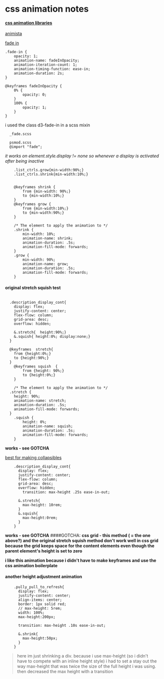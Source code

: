 # css animation notes

#### [css animation libraries](https://css-tricks.com/css-animation-libraries/)   

[animista](https://animista.net/)   


[fade in](https://stackoverflow.com/questions/11660710/css-transition-fade-in)
```
.fade-in {
	opacity: 1;
	animation-name: fadeInOpacity;
	animation-iteration-count: 1;
	animation-timing-function: ease-in;
	animation-duration: 2s;
}

@keyframes fadeInOpacity {
	0% {
		opacity: 0;
	}
	100% {
		opacity: 1;
	}
}
```
i used the class d3-fade-in in a scss mixin
```
  _fade.scss

  psmod.scss
  @import "fade";
```

*it works on element.style.display != none
so whenever a display is activated after being inactive*

```
	.list_ctrls.grow{min-width:90%;}
	.list_ctrls.shrink{min-width:10%;}


	@keyframes shrink {
	    from {min-width: 90%;}
	    to {min-width:10%;}
	}
	@keyframes grow {
	    from {min-width:10%;}
	    to {min-width:90%;}
	}

	/* The element to apply the animation to */
	.shrink {
	    min-width: 10%;
	    animation-name: shrink;
	    animation-duration: .5s;
	    animation-fill-mode: forwards;
	}
	.grow {
	    min-width: 90%;
	    animation-name: grow;
	    animation-duration: .5s;
	    animation-fill-mode: forwards;
	}
```
#### original stretch squish test
```

  .description_display_cont{
    display: flex;
    justify-content: center;
    flex-flow: column;
    grid-area: desc;
    overflow: hidden;

    &.stretch{  height:90%;}
    &.squish{ height:0%; display:none;}
  }

  @keyframes  stretch{
    from {height:0%;}
    to {height:90%;}
  }
	@keyframes squish  {
	    from {height: 90%;}
	    to {height:0%;}
	}

	/* The element to apply the animation to */
  .stretch {
    height: 90%;
    animation-name: stretch;
    animation-duration: .5s;
    animation-fill-mode: forwards;
  }
	.squish {
	    height: 0%;
	    animation-name: squish;
	    animation-duration: .5s;
	    animation-fill-mode: forwards;
	}

```
**works - see GOTCHA**

[best for making collapsibles](https://alligator.io/css/collapsible/)
```
	.description_display_cont{
	  display: flex;
	  justify-content: center;
	  flex-flow: column;
	  grid-area: desc;
	  overflow: hidden;
		transition: max-height .25s ease-in-out;

	  &.stretch{
	    max-height: 10rem;
	  }
	  &.squish{
	    max-height:0rem;
	  }
	}
```
**works - see GOTCHA**
####GOTCHA: **css grid - this method ( = the one above?) and the original stretch squish method don't work well in css grid because the grid keeps space for the content elements even though the parent element's height is set to zero**

**i like this animation because i didn't have to make keyframes and use the css animation boilerplate**

#### another height adjustment animation
```
	.pully_pull_to_refresh{
	  display: flex;
	  justify-content: center;
	  align-items: center;
	  border: 1px solid red;
	  // max-height: 5rem;
	  width: 100%;
	  max-height:200px;

	  transition: max-height .10s ease-in-out;

	  &.shrink{
	    max-height:50px;
	  }
	}
```
> here im just shrinking a div.  because i use max-height (so i didn't have to compete with an inline height style) i had to set a
> stay out the way max-height that was twice the size of the full height i was using. then decreased the max height with a transition
